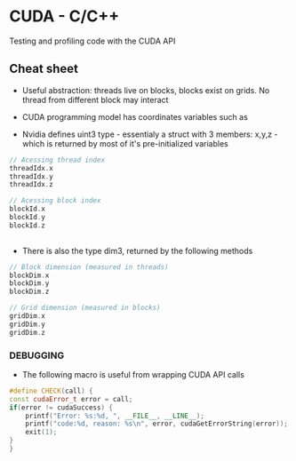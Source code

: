 # CUDA - C/C++

Testing and profiling code with the CUDA API

## Cheat sheet

 * Useful abstraction: threads live on blocks, blocks exist on grids. No thread from different block may interact

 * CUDA programming model has coordinates variables such as
 
 * Nvidia defines uint3 type - essentialy a struct with 3 members: x,y,z - which is returned by most of it's pre-initialized variables

```cpp
// Acessing thread index
threadIdx.x
threadIdx.y
threadIdx.z

// Acessing block index
blockId.x
blockId.y
blockId.z
 
```

 * There is also the type dim3, returned by the following methods

```cpp
// Block dimension (measured in threads)
blockDim.x
blockDim.y
blockDim.z

// Grid dimension (measured in blocks)
gridDim.x
gridDim.y
gridDim.z
```

### DEBUGGING
 * The following macro is useful from wrapping CUDA API calls

 ```cpp
#define CHECK(call) {
 const cudaError_t error = call;
 if(error != cudaSuccess) {
	 printf("Error: %s:%d, ", __FILE__, __LINE__);
	 printf("code:%d, reason: %s\n", error, cudaGetErrorString(error));
	 exit(1);
 }
}
```
